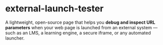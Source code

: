 # external-launch-tester
A lightweight, open-source page that helps you **debug and inspect URL parameters** when your web page is launched from an external system — such as an LMS, a learning engine, a secure iframe, or any automated launcher.
